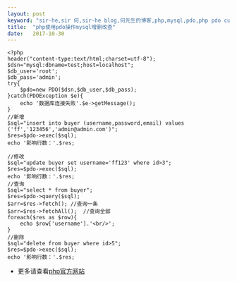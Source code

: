 ```yaml
---
layout: post
keyword: "sir-he,sir 何,sir-he blog,何先生的博客,php,mysql,pdo,php pdo curd"
title:  "php使用pdo操作mysql增删改查"
date:   2017-10-30
---
```


    <?php
    header("content-type:text/html;charset=utf-8");  
    $dsn="mysql:dbname=test;host=localhost";  
    $db_user='root';  
    $db_pass='admin';  
    try{  
        $pdo=new PDO($dsn,$db_user,$db_pass);  
    }catch(PDOException $e){  
        echo '数据库连接失败'.$e->getMessage();  
    }  
    //新增  
    $sql="insert into buyer (username,password,email) values ('ff','123456','admin@admin.com')";  
    $res=$pdo->exec($sql);  
    echo '影响行数：'.$res;  
<!--more-->
    //修改  
    $sql="update buyer set username='ff123' where id>3";  
    $res=$pdo->exec($sql);  
    echo '影响行数：'.$res;  
    //查询  
    $sql="select * from buyer";  
    $res=$pdo->query($sql);
    $arr=$res->fetch(); //查询一条
    $arr=$res->fetchAll();  //查询全部
    foreach($res as $row){  
        echo $row['username'].'<br/>';  
    }  
    //删除  
    $sql="delete from buyer where id>5";  
    $res=$pdo->exec($sql);  
    echo '影响行数：'.$res; 

* 更多请查看[php官方网站](http://php.net/manual/en/book.pdo.php)